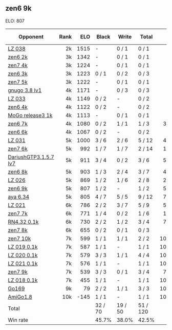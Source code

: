 ## zen6 9k ##

ELO: 807

Opponent | Rank | ELO | Black | Write | Total | Win rate
---------|-----:|----:|-------|-------|-------|-------:
[LZ 038](LZ%20038.md) | 2k | 1515 | - | 0 / 1 | 0 / 1 | 0.0%
[zen6 2k](zen6%202k.md) | 3k | 1342 | - | 0 / 1 | 0 / 1 | 0.0%
[zen7 4k](zen7%204k.md) | 3k | 1224 | - | 0 / 1 | 0 / 1 | 0.0%
[zen6 3k](zen6%203k.md) | 3k | 1223 | 0 / 1 | 0 / 2 | 0 / 3 | 0.0%
[zen7 5k](zen7%205k.md) | 3k | 1222 | - | 0 / 1 | 0 / 1 | 0.0%
[gnugo 3.8 lv1](gnugo%203.8%20lv1.md) | 4k | 1171 | - | 0 / 3 | 0 / 3 | 0.0%
[LZ 033](LZ%20033.md) | 4k | 1149 | 0 / 2 | - | 0 / 2 | 0.0%
[zen6 4k](zen6%204k.md) | 4k | 1122 | 0 / 2 | - | 0 / 2 | 0.0%
[MoGo release3 1k](MoGo%20release3%201k.md) | 4k | 1113 | - | 0 / 1 | 0 / 1 | 0.0%
[zen6 7k](zen6%207k.md) | 4k | 1080 | 0 / 2 | 1 / 1 | 1 / 3 | 33.3%
[zen6 6k](zen6%206k.md) | 4k | 1067 | 0 / 2 | - | 0 / 2 | 0.0%
[LZ 031](LZ%20031.md) | 5k | 1000 | 3 / 6 | 2 / 6 | 5 / 12 | 41.7%
[zen7 6k](zen7%206k.md) | 5k | 992 | 1 / 7 | 1 / 7 | 2 / 14 | 14.3%
[DariushGTP3.1.5.7 lv7](DariushGTP3.1.5.7%20lv7.md) | 5k | 911 | 3 / 4 | 0 / 2 | 3 / 6 | 50.0%
[zen6 8k](zen6%208k.md) | 5k | 903 | 1 / 3 | 2 / 4 | 3 / 7 | 42.9%
[LZ 026](LZ%20026.md) | 5k | 869 | 1 / 2 | 1 / 6 | 2 / 8 | 25.0%
[zen6 9k](zen6%209k.md) | 5k | 807 | 1 / 2 | - | 1 / 2 | 50.0%
[aya 6.34](aya%206.34.md) | 5k | 805 | 4 / 7 | 5 / 5 | 9 / 12 | 75.0%
[LZ 021](LZ%20021.md) | 6k | 786 | 2 / 2 | 3 / 7 | 5 / 9 | 55.6%
[zen7 7k](zen7%207k.md) | 6k | 771 | 1 / 4 | 0 / 2 | 1 / 6 | 16.7%
[RN4.32 0.1k](RN4.32%200.1k.md) | 6k | 730 | 2 / 2 | 1 / 2 | 3 / 4 | 75.0%
[zen7 8k](zen7%208k.md) | 6k | 655 | 0 / 2 | 0 / 1 | 0 / 3 | 0.0%
[zen7 10k](zen7%2010k.md) | 7k | 599 | 1 / 1 | 1 / 1 | 2 / 2 | 100.0%
[LZ 019 0.1k](LZ%20019%200.1k.md) | 7k | 587 | 1 / 1 | - | 1 / 1 | 100.0%
[LZ 020 0.1k](LZ%20020%200.1k.md) | 7k | 579 | 3 / 3 | 1 / 1 | 4 / 4 | 100.0%
[LZ 021 0.1k](LZ%20021%200.1k.md) | 7k | 576 | 1 / 1 | - | 1 / 1 | 100.0%
[zen7 9k](zen7%209k.md) | 7k | 539 | 3 / 3 | 0 / 1 | 3 / 4 | 75.0%
[LZ 018 0.1k](LZ%20018%200.1k.md) | 7k | 455 | 1 / 1 | - | 1 / 1 | 100.0%
[Go169](Go169.md) | 9k | 79 | 2 / 2 | 1 / 1 | 3 / 3 | 100.0%
[AmiGo1.8](AmiGo1.8.md) | 10k | -145 | 1 / 1 | - | 1 / 1 | 100.0%
Total | | | 32 / 70 | 19 / 50 | 51 / 120 | 
Win rate| | | 45.7% | 38.0% | 42.5% | 
